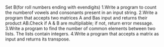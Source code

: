Set B(for roll numbers ending with evendigits)
1.Write a program to count the numberof vowels and consonants present in an input string.
2.Write a program that accepts two matrices A and Bas input and returns their product AB.Check if A & B are multipliable; if not, return error message. 
3.Write a program to find the number of common elements between two lists. The lists contain integers.
4.Write a program that accepts a matrix as input and returns its transpose.
